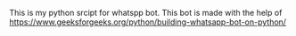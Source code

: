 This is my python srcipt for whatspp bot. This bot is made with the help of https://www.geeksforgeeks.org/python/building-whatsapp-bot-on-python/